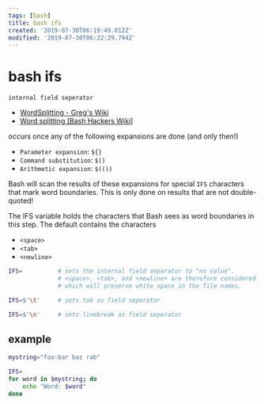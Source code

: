 ```yaml
---
tags: [bash]
title: bash ifs
created: '2019-07-30T06:19:49.012Z'
modified: '2019-07-30T06:22:29.794Z'
---
```


# bash ifs

`internal field seperator`

- [WordSplitting - Greg's Wiki](http://mywiki.wooledge.org/WordSplitting)
- [Word splitting [Bash Hackers Wiki]](http://wiki.bash-hackers.org/syntax/expansion/wordsplit)


occurs once any of the following expansions are done (and only then!)
- `Parameter expansion`: `${}`
- `Command substitution`: `$()`
- `Arithmetic expansion`: `$(())`

Bash will scan the results of these expansions for special `IFS` characters that mark word boundaries. This is only done on results that are not double-quoted!

The IFS variable holds the characters that Bash sees as word boundaries in this step. The default contains the characters
- `<space>`
- `<tab>`
- `<newline>`

```sh
IFS=          # sets the internal field separator to "no value".
              # <space>, <tab>, and <newline> are therefore considered part of a word, 
              # which will preserve white space in the file names.

IFS=$'\t'     # sets tab as field seperator

IFS=$'\n'     # sets linebreak as field seperator
```

## example
```sh
mystring="foo:bar baz rab"

IFS=
for word in $mystring; do
    echo "Word: $word"
done
```
